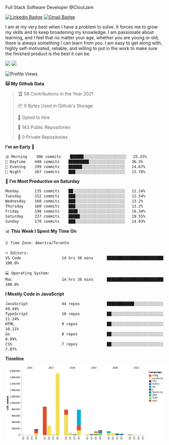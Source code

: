 Full Stack Software Developer @CloutJam

[![Linkedin Badge](https://img.shields.io/badge/-Jesse%20Okeya-6633cc?style=flat-square&logo=Linkedin&logoColor=white&link=https://www.linkedin.com/in/jesse-okeya-45a38510a/)](https://www.linkedin.com/in/jesse-okeya-45a38510a/) 
[![Gmail Badge](https://img.shields.io/badge/-jesseokeya@gmail.com-6633cc?style=flat-square&logo=Gmail&logoColor=white&link=mailto:jesseokeya@gmail.com)](mailto:jesseokeya@gmail.com)

I am at my very best when I have a problem to solve. It forces me to grow my skills and to keep broadening my knowledge. I am passionate about learning, and I feel that no matter your age, whether you are young or old, there is always something I can learn from you. I am easy to get along with, highly self-motivated, reliable, and willing to put in the work to make sure the finished product is the best it can be.

![](https://github-readme-stats.vercel.app/api?username=jesseokeya&show_icons=true&theme=radical) ![](https://github-readme-stats.vercel.app/api/top-langs/?username=jesseokeya&layout=compact&theme=radical)

<!--START_SECTION:waka-->
![Profile Views](http://img.shields.io/badge/Profile%20Views-6-blue)

**🐱 My Github Data** 

> 🏆 58 Contributions in the Year 2021
 > 
> 📦 0 Bytes Used in Github's Storage 
 > 
> 💼 Opted to Hire
 > 
> 📜 143 Public Repositories 
 > 
> 🔑 0 Private Repositories  
 > 
**I'm an Early 🐤** 

```text
🌞 Morning    306 commits    ██████░░░░░░░░░░░░░░░░░░░   25.25% 
🌆 Daytime    440 commits    █████████░░░░░░░░░░░░░░░░   36.3% 
🌃 Evening    299 commits    ██████░░░░░░░░░░░░░░░░░░░   24.67% 
🌙 Night      167 commits    ███░░░░░░░░░░░░░░░░░░░░░░   13.78%

```
📅 **I'm Most Productive on Saturday** 

```text
Monday       135 commits    ██░░░░░░░░░░░░░░░░░░░░░░░   11.14% 
Tuesday      152 commits    ███░░░░░░░░░░░░░░░░░░░░░░   12.54% 
Wednesday    160 commits    ███░░░░░░░░░░░░░░░░░░░░░░   13.2% 
Thursday     160 commits    ███░░░░░░░░░░░░░░░░░░░░░░   13.2% 
Friday       198 commits    ████░░░░░░░░░░░░░░░░░░░░░   16.34% 
Saturday     237 commits    █████░░░░░░░░░░░░░░░░░░░░   19.55% 
Sunday       170 commits    ███░░░░░░░░░░░░░░░░░░░░░░   14.03%

```


📊 **This Week I Spent My Time On** 

```text
⌚︎ Time Zone: America/Toronto

🔥 Editors: 
VS Code                  14 hrs 36 mins      █████████████████████████   100.0%

💻 Operating System: 
Mac                      14 hrs 36 mins      █████████████████████████   100.0%

```

**I Mostly Code in JavaScript** 

```text
JavaScript               44 repos            ████████████░░░░░░░░░░░░░   49.44% 
TypeScript               10 repos            ██░░░░░░░░░░░░░░░░░░░░░░░   11.24% 
HTML                     9 repos             ██░░░░░░░░░░░░░░░░░░░░░░░   10.11% 
Go                       8 repos             ██░░░░░░░░░░░░░░░░░░░░░░░   8.99% 
CSS                      7 repos             ██░░░░░░░░░░░░░░░░░░░░░░░   7.87%

```


**Timeline**

![Chart not found](https://raw.githubusercontent.com/jesseokeya/jesseokeya/master/charts/bar_graph.png) 


<!--END_SECTION:waka-->
